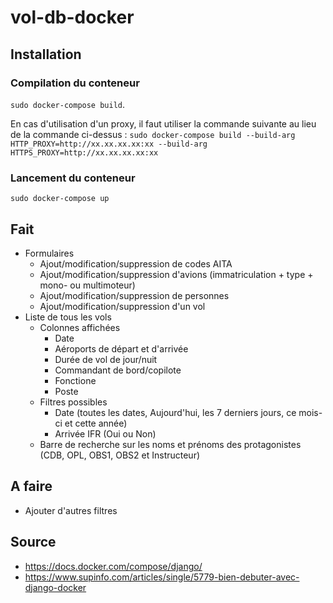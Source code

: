 # vol-db-docker

## Installation

### Compilation du conteneur
`sudo docker-compose build`. 

En cas d'utilisation d'un proxy, il faut utiliser la commande suivante au lieu de la commande ci-dessus : 
`sudo docker-compose build --build-arg HTTP_PROXY=http://xx.xx.xx.xx:xx --build-arg HTTPS_PROXY=http://xx.xx.xx.xx:xx`

### Lancement du conteneur
`sudo docker-compose up`

## Fait

- Formulaires
    - Ajout/modification/suppression de codes AITA
    - Ajout/modification/suppression d'avions (immatriculation + type + mono- ou multimoteur)
    - Ajout/modification/suppression de personnes
    - Ajout/modification/suppression d'un vol
- Liste de tous les vols 
    - Colonnes affichées
        - Date
        - Aéroports de départ et d'arrivée
        - Durée de vol de jour/nuit
        - Commandant de bord/copilote
        - Fonctione
        - Poste
    - Filtres possibles
        - Date (toutes les dates, Aujourd'hui, les 7 derniers jours, ce mois-ci et cette année)
        - Arrivée IFR (Oui ou Non)
    - Barre de recherche sur les noms et prénoms des protagonistes (CDB, OPL, OBS1, OBS2 et Instructeur)

## A faire

- Ajouter d'autres filtres


## Source

- https://docs.docker.com/compose/django/ 
- https://www.supinfo.com/articles/single/5779-bien-debuter-avec-django-docker